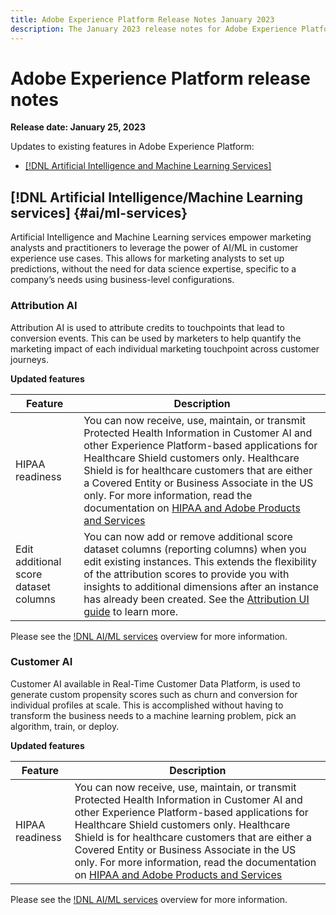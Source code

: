 ```yaml
---
title: Adobe Experience Platform Release Notes January 2023
description: The January 2023 release notes for Adobe Experience Platform.
---
```

# Adobe Experience Platform release notes 

**Release date: January 25, 2023**

Updates to existing features in Adobe Experience Platform:

- [[!DNL Artificial Intelligence and Machine Learning Services]](#ai/ml-services)

## [!DNL Artificial Intelligence/Machine Learning services] {#ai/ml-services}

Artificial Intelligence and Machine Learning services empower marketing analysts and practitioners to leverage the power of AI/ML in customer experience use cases. This allows for marketing analysts to set up predictions, without the need for data science expertise, specific to a company’s needs using business-level configurations.

### Attribution AI

Attribution AI is used to attribute credits to touchpoints that lead to conversion events. This can be used by marketers to help quantify the marketing impact of each individual marketing touchpoint across customer journeys.

**Updated features**

| Feature | Description |
| ------- | ----------- |
| HIPAA readiness | You can now receive, use, maintain, or transmit Protected Health Information in Customer AI and other Experience Platform-based applications for Healthcare Shield customers only. Healthcare Shield is for healthcare customers that are either a Covered Entity or Business Associate in the US only. For more information, read the documentation on [HIPAA and Adobe Products and Services](https://www.adobe.com/trust/compliance/hipaa-ready.html)|
|Edit additional score dataset columns | You can now add or remove additional score dataset columns (reporting columns) when you edit existing instances. This extends the flexibility of the attribution scores to provide you with insights to additional dimensions after an instance has already been created. See the [Attribution UI guide](../../intelligent-services/attribution-ai/user-guide.md) to learn more.|

Please see the [!DNL AI/ML services](../../intelligent-services/home.md) overview for more information.

### Customer AI

Customer AI available in Real-Time Customer Data Platform, is used to generate custom propensity scores such as churn and conversion for individual profiles at scale. This is accomplished without having to transform the business needs to a machine learning problem, pick an algorithm, train, or deploy.

**Updated features**

| Feature | Description |
| ------- | ----------- |
| HIPAA readiness | You can now receive, use, maintain, or transmit Protected Health Information in Customer AI and other Experience Platform-based applications for Healthcare Shield customers only. Healthcare Shield is for healthcare customers that are either a Covered Entity or Business Associate in the US only. For more information, read the documentation on [HIPAA and Adobe Products and Services](https://www.adobe.com/trust/compliance/hipaa-ready.html)|

Please see the [!DNL AI/ML services](../../intelligent-services/home.md) overview for more information.